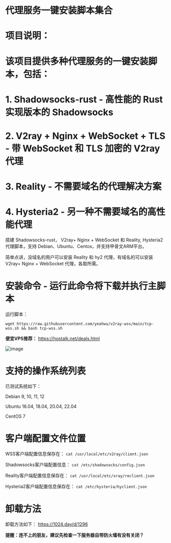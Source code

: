 # 代理服务一键安装脚本集合

# 项目说明：
# 该项目提供多种代理服务的一键安装脚本，包括：
# 1. Shadowsocks-rust - 高性能的 Rust 实现版本的 Shadowsocks
# 2. V2ray + Nginx + WebSocket + TLS - 带 WebSocket 和 TLS 加密的 V2ray 代理
# 3. Reality - 不需要域名的代理解决方案
# 4. Hysteria2 - 另一种不需要域名的高性能代理

搭建 Shadowsocks-rust， V2ray+ Nginx + WebSocket 和 Reality, Hysteria2 代理脚本，支持 Debian、Ubuntu、Centos，并支持甲骨文ARM平台。

简单点讲，没域名的用户可以安装 Reality 和 hy2 代理，有域名的可以安装 V2ray+ Nginx + WebSocket 代理，各取所需。

# 安装命令 - 运行此命令将下载并执行主脚本
运行脚本：

```
wget https://raw.githubusercontent.com/yeahwu/v2ray-wss/main/tcp-wss.sh && bash tcp-wss.sh
```

**便宜VPS推荐：** https://hostalk.net/deals.html

![image](https://github.com/user-attachments/assets/76396d58-3fef-4028-8a5f-f8c9260c76e5)

# 支持的操作系统列表
已测试系统如下：

Debian 9, 10, 11, 12

Ubuntu 16.04, 18.04, 20.04, 22.04

CentOS 7

# 客户端配置文件位置
WSS客户端配置信息保存在：
`cat /usr/local/etc/v2ray/client.json`

Shadowsocks客户端配置信息：
`cat /etc/shadowsocks/config.json`

Reality客户端配置信息保存在：
`cat /usr/local/etc/xray/reclient.json`

Hysteria2客户端配置信息保存在：
`cat /etc/hysteria/hyclient.json`

# 卸载方法
卸载方法如下：
https://1024.day/d/1296

**提醒：连不上的朋友，建议先检查一下服务器自带防火墙有没有关闭？**
